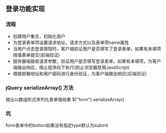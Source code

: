 ## 登录功能实现
### 流程
- 创建用户集合，初始化用户
- 为登录表单项设置请求地址，请求方式以及表单项name属性
- 当用户点击登录按钮时，客户端验证用户是否填写了登录表单，如果有未填项阻值表单提交(前端验证)
- 服务器端接收请求参数，验证用户是否填写登录表单，如果有未填项，为客户端做出响应，阻止程序向下执行(防止浏览器禁用JavaScript)
- 根据邮箱地址和用户密码进行身份验证，为客户端做出响应(后端验证)
### jQuery  serializeArray() 方法
输出以数组形式序列化表单值结果 $("form").serializeArray()

### 坑
form表单中的button如果没有指定type默认为submit